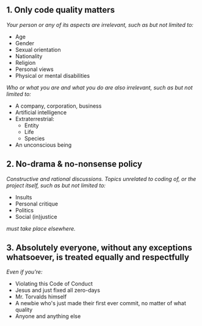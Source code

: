 ## 1. Only code quality matters
*Your person or any of its aspects are irrelevant, such as but not limited to:*

 - Age
 - Gender
 - Sexual orientation
 - Nationality
 - Religion
 - Personal views
 - Physical or mental disabilities

*Who or what you are and what you do are also irrelevant, such as but not limited to:*

 - A company, corporation, business
 - Artificial intelligence
 - Extraterrestrial:
   - Entity
   - Life
   - Species
- An unconscious being

## 2. No-drama & no-nonsense policy
*Constructive and rational discussions. Topics unrelated to coding of, or the project itself, such as but not limited to:*
 - Insults
 - Personal critique
 - Politics
 - Social (in)justice

*must take place elsewhere.*

## 3. Absolutely everyone, without any exceptions whatsoever, is treated equally and respectfully
*Even if you're:*
 - Violating this Code of Conduct
 - Jesus and just fixed all zero-days
 - Mr. Torvalds himself
 - A newbie who's just made their first ever commit, no matter of what quality
 - Anyone and anything else
 
